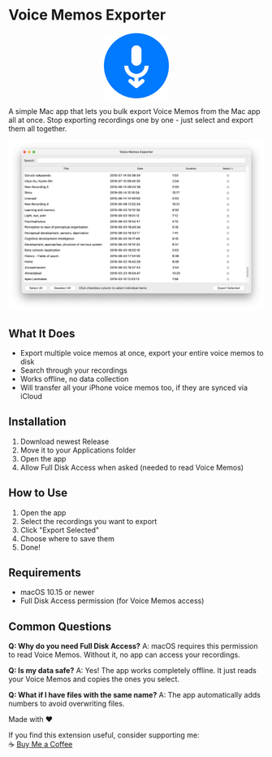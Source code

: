 # Voice Memos Exporter

<p align="center">
  <img src="app_icon.png" alt="Voice Memos Exporter Icon" width="128" height="128">
</p>

A simple Mac app that lets you bulk export Voice Memos from the Mac app all at once. Stop exporting recordings one by one - just select and export them all together.

<p align="center">
  <img src="screenshot.png" alt="Voice Memos Exporter Screenshot" width="800">
</p>

## What It Does

- Export multiple voice memos at once, export your entire voice memos to disk
- Search through your recordings
- Works offline, no data collection
- Will transfer all your iPhone voice memos too, if they are synced via iCloud

## Installation

1. Download newest Release
2. Move it to your Applications folder
3. Open the app
4. Allow Full Disk Access when asked (needed to read Voice Memos)

## How to Use

1. Open the app
2. Select the recordings you want to export
3. Click "Export Selected"
4. Choose where to save them
5. Done!

## Requirements

- macOS 10.15 or newer
- Full Disk Access permission (for Voice Memos access)

## Common Questions

**Q: Why do you need Full Disk Access?**
A: macOS requires this permission to read Voice Memos. Without it, no app can access your recordings.

**Q: Is my data safe?**
A: Yes! The app works completely offline. It just reads your Voice Memos and copies the ones you select.

**Q: What if I have files with the same name?**
A: The app automatically adds numbers to avoid overwriting files.

Made with ❤️

If you find this extension useful, consider supporting me:  
☕ [Buy Me a Coffee](https://www.buymeacoffee.com/rudrakabir)

